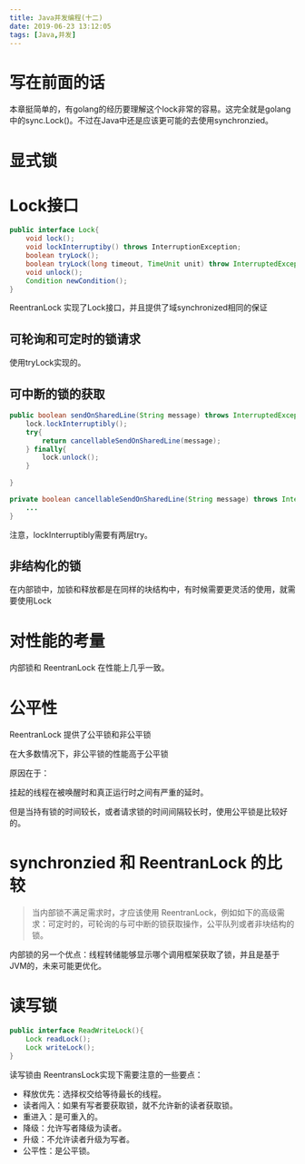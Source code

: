 ```yaml
---
title: Java并发编程(十二)
date: 2019-06-23 13:12:05
tags: [Java,并发]
---
```

# 写在前面的话

本章挺简单的，有golang的经历要理解这个lock非常的容易。这完全就是golang中的sync.Lock()。不过在Java中还是应该更可能的去使用synchronzied。

# 显式锁

# Lock接口

```java
public interface Lock{
    void lock();
    void lockInterruptiby() throws InterruptionException;
    boolean tryLock();
    boolean tryLock(long timeout, TimeUnit unit) throw InterruptedException;
    void unlock();
    Condition newCondition();
}
```

ReentranLock 实现了Lock接口，并且提供了域synchronized相同的保证

## 可轮询和可定时的锁请求

使用tryLock实现的。

## 可中断的锁的获取

```java
public boolean sendOnSharedLine(String message) throws InterruptedException{
    lock.lockInterruptibly();
    try{
        return cancellableSendOnSharedLine(message);
    } finally{
        lock.unlock();
    }
    
}

private boolean cancellableSendOnSharedLine(String message) throws InterruptedException{
    ...
}
```

注意，lockInterruptibly需要有两层try。

## 非结构化的锁

在内部锁中，加锁和释放都是在同样的块结构中，有时候需要更灵活的使用，就需要使用Lock

# 对性能的考量

内部锁和 ReentranLock 在性能上几乎一致。

# 公平性

ReentranLock 提供了公平锁和非公平锁

在大多数情况下，非公平锁的性能高于公平锁

原因在于：

挂起的线程在被唤醒时和真正运行时之间有严重的延时。

但是当持有锁的时间较长，或者请求锁的时间间隔较长时，使用公平锁是比较好的。

# synchronzied 和 ReentranLock 的比较

> 当内部锁不满足需求时，才应该使用 ReentranLock，例如如下的高级需求：可定时的，可轮询的与可中断的锁获取操作，公平队列或者非块结构的锁。

内部锁的另一个优点：线程转储能够显示哪个调用框架获取了锁，并且是基于JVM的，未来可能更优化。


# 读写锁

```java
public interface ReadWriteLock(){
    Lock readLock();
    Lock writeLock();
}
```

读写锁由 ReentransLock实现下需要注意的一些要点：

- 释放优先：选择权交给等待最长的线程。
- 读者闯入：如果有写者要获取锁，就不允许新的读者获取锁。
- 重进入：是可重入的。
- 降级：允许写者降级为读者。
- 升级：不允许读者升级为写者。
- 公平性：是公平锁。


